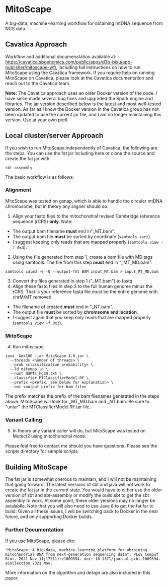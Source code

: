 # MitoScape
A big-data, machine-learning workflow for obtaining mtDNA sequence from NGS data.

## Cavatica Approach
Workflow and additional documenatation available at: : https://cavatica.sbgenomics.com/public/apps/d3b-bixu/app-publisher/mitoscape-wf/, including full instructions on how to run MitoScape using the Cavatica framework. If you require help on running MitoScape on Cavatica, please look at the Cavatica documentation and reach out to the Cavatica team.

**Note:** The Cavatica approach uses an older Docker version of the code. I have since made several bug fixes and upgraded the Spark engine and libraries. The jar version described below is the latest and most well-tested version. As far as I know the Docker version in the Cavatica group has not been updated to use the current jar file, and I am no longer maintaining this version. Use at your own peril.

## Local cluster/server Approach
If you wish to run MitoScape independently of Cavatica, the following are the steps. You can use the fat jar including here or clone the source and create the fat jar with 
```
sbt assembly
```

The basic workflow is as follows:

### Alignment

MitoScape was tested on gsnap, which is able to handle the circular mtDNA chromosome, but in theory any aligner should do.

1. Align your fastq files to the mitochondrial revised Cambridge reference sequence (rCRS) **only**. Note:
- The output bam filename **must** end in"\_MT.bam". 
- The output bam file **must** be sorted by coordinate (```samtools sort```).
- I suggest keeping only reads that are mapped properly (```samtools view -f 0x3```).
2. Using the file generated from step 1, create a bam file with MD tags using samtools. The file from this step **must** end in "\_MT\_MD.bam".
```
samtools calmd -e -Q --output-fmt BAM input_MT.bam > input_MT_MD.bam
```
3. Convert the files generated in step 1 ("\_MT.bam") to fastq. 
3. Align these fastq files in step 3 to the full human genome minus the rCRS. That is your reference fasta file must be the entire genome with chrM/MT removed. 
- The filename of created ***must*** end in "\_NT.bam".
- The output file **must** be sorted by **chromsome and location**.
- I suggest again that you keep only reads that are mapped properly (```samtools view -f 0x3```).

### MitoScape

4. Run mitoscape
```
java -Xmx16G -jar MitoScape-1.0.jar \
  --threads <number of threads> \
  --prob <classification probability> \
  --ld mitomap.ld \
  --numt NUMTs_hg38.txt \
  --classifier MTClassifierModel.RF \
  --prefix <prefix, see below for explanation> \
  --out <output prefix for bam file>
```
The prefix matches the prefix of the bam filenames generated in the steps above. MitoScape will look for <prefix>\_MT\_MD.bam and <prefix>\_NT.bam. Be sure to "untar" the MTClassifierModel.RF.tar file.

### Variant Calling

5. In theory any variant caller will do, but MitoScape was tested on Mutect2 using mitochondrial mode.


Please feel free to contact me should you have questions. Please see the scripts directory for sample scripts.
  
## Building MitoScape

The fat jar is somewhat onerous to maintain, and I will not be maintaining that going forward. The latest versions of sbt and java will not work to
create the fat jar in the current state. You would have to either use the older version of sbt and sbt-assembly or modify the build.sbt to get the sbt assembly to work. At some point, these older versions may no longer be avialablle. Note that you will also need to use Java 8 to get the fat far to build.
Given all these issues, I will be switching back to Docker in the near future, and only supporting Docker builds.

### Further Documentation
  
If you use MitoScape, please cite: 

```"MitoScape: A big-data, machine-learning platform for obtaining mitochondrial DNA from next-generation sequencing data". PLoS Comput Biol. 2021 Nov 11;17(11):e1009594. doi: 10.1371/journal.pcbi.1009594. eCollection 2021 Nov.```

More information on the algorithm and design are also included in this paper.
